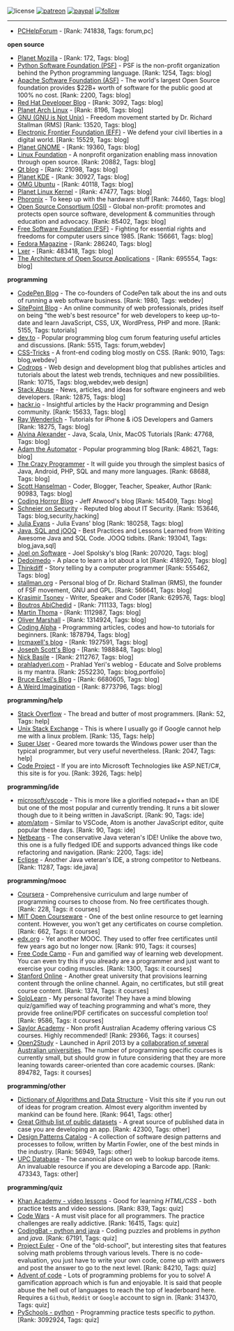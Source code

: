 ![license](https://img.shields.io/github/license/prahladyeri/siterank-stats.svg)
[![patreon](https://img.shields.io/badge/Patreon-brown.svg?logo=patreon)](https://www.patreon.com/prahladyeri)
[![paypal](https://img.shields.io/badge/PayPal-blue.svg?logo=paypal)](https://www.paypal.com/cgi-bin/webscr?cmd=_s-xclick&hosted_button_id=JM8FUXNFUK6EU)
[![follow](https://img.shields.io/twitter/follow/prahladyeri.svg?style=social)](https://twitter.com/prahladyeri)

---
- [PCHelpForum](https://pchelpforum.net) -  [Rank: 741838, Tags: forum,pc]

**open source**

- [Planet Mozilla](http://planet.mozilla.org/) -  [Rank: 172, Tags: blog]
- [Python Software Foundation (PSF)](https://www.python.org/psf/) - PSF is the non-profit organization behind the Python programming language. [Rank: 1254, Tags: blog]
- [Apache Software Foundation (ASF)](https://www.apache.org/) - The world's largest Open Source foundation provides $22B+ worth of software for the public good at 100% no cost. [Rank: 2200, Tags: blog]
- [Red Hat Developer Blog](https://developerblog.redhat.com/) -  [Rank: 3092, Tags: blog]
- [Planet Arch Linux](https://planet.archlinux.org/) -  [Rank: 8196, Tags: blog]
- [GNU (GNU is Not Unix)](https://www.gnu.org) - Freedom movement started by Dr. Richard Stallman (RMS) [Rank: 13520, Tags: blog]
- [Electronic Frontier Foundation (EFF)](https://www.eff.org/) - We defend your civil liberties in a digital world. [Rank: 15529, Tags: blog]
- [Planet GNOME](https://planet.gnome.org/) -  [Rank: 19360, Tags: blog]
- [Linux Foundation](https://www.linuxfoundation.org/) - A nonprofit organization enabling mass innovation through open source. [Rank: 20882, Tags: blog]
- [Qt blog](http://blog.qt.io/) -  [Rank: 21098, Tags: blog]
- [Planet KDE](https://planet.kde.org/) -  [Rank: 30927, Tags: blog]
- [OMG Ubuntu](https://www.omgubuntu.co.uk/) -  [Rank: 40118, Tags: blog]
- [Planet Linux Kernel](http://planet.kernel.org/) -  [Rank: 47477, Tags: blog]
- [Phoronix](https://www.phoronix.com/) - To keep up with the hardware stuff [Rank: 74460, Tags: blog]
- [Open Source Consortium (OSI)](https://opensource.org) - Global non-profit: promotes and protects open source software, development & communities through education and advocacy. [Rank: 85402, Tags: blog]
- [Free Software Foundation (FSF)](https://www.fsf.org/) - Fighting for essential rights and freedoms for computer users since 1985. [Rank: 156661, Tags: blog]
- [Fedora Magazine](https://fedoramagazine.org/) -  [Rank: 286240, Tags: blog]
- [Lxer](http://lxer.com/) -  [Rank: 483418, Tags: blog]
- [The Architecture of Open Source Applications](http://www.aosabook.org/en/index.html) -  [Rank: 695554, Tags: blog]

**programming**

- [CodePen Blog](https://blog.codepen.io/) - The co-founders of CodePen talk about the ins and outs of running a web software business. [Rank: 1980, Tags: webdev]
- [SitePoint Blog](https://www.sitepoint.com/blog/) - An online community of web professionals, prides itself on being "the web's best resource" for web developers to keep up-to-date and learn JavaScript, CSS, UX, WordPress, PHP and more. [Rank: 5155, Tags: tutorials]
- [dev.to](https://dev.to/) - Popular programming blog cum forum featuring useful articles and discussions. [Rank: 5515, Tags: forum,webdev]
- [CSS-Tricks](https://css-tricks.com/) - A front-end coding blog mostly on CSS. [Rank: 9010, Tags: blog,webdev]
- [Codrops](https://tympanus.net/codrops/) - Web design and development blog that publishes articles and tutorials about the latest web trends, techniques and new possibilities. [Rank: 10715, Tags: blog,webdev,web design]
- [Stack Abuse](https://stackabuse.com/) - News, articles, and ideas for software engineers and web developers. [Rank: 12875, Tags: blog]
- [hackr.io](https://hackr.io/blog) - Insightful articles by the Hackr programming and Design community. [Rank: 15633, Tags: blog]
- [Ray Wenderlich](https://www.raywenderlich.com/) - Tutorials for iPhone & iOS Developers and Gamers [Rank: 18275, Tags: blog]
- [Alvina Alexander](https://alvinalexander.com/) - Java, Scala, Unix, MacOS Tutorials [Rank: 47768, Tags: blog]
- [Adam the Automator](https://adamtheautomator.com/) - Popular programming blog [Rank: 48621, Tags: blog]
- [The Crazy Programmer](https://www.thecrazyprogrammer.com/) - It will guide you through the simplest basics of Java, Android, PHP, SQL and many more languages. [Rank: 68688, Tags: blog]
- [Scott Hanselman](https://www.hanselman.com/) - Coder, Blogger, Teacher, Speaker, Author [Rank: 90983, Tags: blog]
- [Coding Horror Blog](https://blog.codinghorror.com/) - Jeff Atwood's blog [Rank: 145409, Tags: blog]
- [Schneier on Security](https://www.schneier.com/) - Reputed blog about IT Security. [Rank: 153646, Tags: blog,security,hacking]
- [Julia Evans](https://jvns.ca/) - Julia Evans' blog [Rank: 180258, Tags: blog]
- [Java, SQL and jOOQ](https://blog.jooq.org/) - Best Practices and Lessons Learned from Writing Awesome Java and SQL Code. JOOQ tidbits. [Rank: 193041, Tags: blog,java,sql]
- [Joel on Software](https://www.joelonsoftware.com/) - Joel Spolsky's blog [Rank: 207020, Tags: blog]
- [Dedoimedo](https://www.dedoimedo.com/) - A place to learn a lot about a lot [Rank: 418920, Tags: blog]
- [Thinkdiff](https://thinkdiff.net/) - Story telling by a computer programmer [Rank: 555462, Tags: blog]
- [stallman.org](https://stallman.org) - Personal blog of Dr. Richard Stallman (RMS), the founder of FSF movement, GNU and GPL. [Rank: 566641, Tags: blog]
- [Krasimir Tsonev](https://krasimirtsonev.com/) - Writer, Speaker and Coder [Rank: 629576, Tags: blog]
- [Boutros AbiChedid](https://bacsoftwareconsulting.com/blog/index.php/about/) -  [Rank: 711133, Tags: blog]
- [Martin Thoma](https://martin-thoma.com/) -  [Rank: 1112987, Tags: blog]
- [Oliver Marshall](https://olivermarshall.net/) -  [Rank: 1314924, Tags: blog]
- [Coding Alpha](https://www.codingalpha.com/) - Programming articles, codes and how-to tutorials for beginners. [Rank: 1878794, Tags: blog]
- [Ircmaxell's blog](https://blog.ircmaxell.com/) -  [Rank: 1927591, Tags: blog]
- [Joseph Scott's Blog](https://blog.josephscott.org/) -  [Rank: 1988848, Tags: blog]
- [Nick Basile](https://nick-basile.com/) -  [Rank: 2112767, Tags: blog]
- [prahladyeri.com](https://prahladyeri.com) - Prahlad Yeri's weblog - Educate and Solve problems is my mantra. [Rank: 2552230, Tags: blog,portfolio]
- [Bruce Eckel's Blog](https://www.bruceeckel.com/) -  [Rank: 6680605, Tags: blog]
- [A Weird Imagination](https://aweirdimagination.net/) -  [Rank: 8773796, Tags: blog]

**programming/help**

- [Stack Overflow](https://stackoverflow.com) - The bread and butter of most programmers. [Rank: 52, Tags: help]
- [Unix Stack Exchange](https://unix.stackexchange.com) - This is where I usually go if Google cannot help me with a linux problem. [Rank: 135, Tags: help]
- [Super User](https://superuser.com) - Geared more towards the Windows power user than the typical programmer, but very useful nevertheless. [Rank: 2047, Tags: help]
- [Code Project](https://www.codeproject.com) - If you are into Microsoft Technologies like ASP.NET/C#, this site is for you. [Rank: 3926, Tags: help]

**programming/ide**

- [microsoft/vscode](https://github.com/microsoft/vscode) - This is more like a glorified notepad++ than an IDE but one of the most popular and currently trending. It runs a bit slower though due to it being written in JavaScript. [Rank: 90, Tags: ide]
- [atom/atom](https://github.com/atom/atom) - Similar to VSCode, Atom is another JavaScript editor, quite popular these days. [Rank: 90, Tags: ide]
- [Netbeans](https://netbeans.apache.org/) - The conservative Java veteran's IDE! Unlike the above two, this one is a fully fledged IDE and supports advanced things like code refactoring and navigation. [Rank: 2200, Tags: ide]
- [Eclipse](https://eclipse.org) - Another Java veteran's IDE, a strong competitor to Netbeans. [Rank: 11287, Tags: ide,java]

**programming/mooc**

- [Coursera](https://www.coursera.org/) - Comprehensive curriculum and large number of programming courses to choose from. No free certificates though. [Rank: 228, Tags: it courses]
- [MIT Open Courseware](https://ocw.mit.edu) - One of the best online resource to get learning content. However, you won't get any certificates on course completion. [Rank: 662, Tags: it courses]
- [edx.org](https://courses.edx.org/) - Yet another MOOC. They used to offer free certificates until few years ago but no longer now. [Rank: 910, Tags: it courses]
- [Free Code Camp](https://www.freecodecamp.org/) - Fun and gamified way of learning web development. You can even try this if you already are a programmer and just want to exercise your coding muscles. [Rank: 1300, Tags: it courses]
- [Stanford Online](http://online.stanford.edu/) - Another great university that provisions learning content through the online channel. Again, no certificates, but still great course content. [Rank: 1374, Tags: it courses]
- [SoloLearn](https://www.sololearn.com) - My personal favorite! They have a mind blowing quiz/gamified way of teaching programming and what's more, they provide free online/PDF certificates on successful completion too! [Rank: 9586, Tags: it courses]
- [Saylor Academy](https://learn.saylor.org) - Non profit Australian Academy offering various CS courses. Highly recommended! [Rank: 29366, Tags: it courses]
- [Open2Study](https://www.open2study.com) - Launched in April 2013 by a [collaboration of several Australian universities](http://www.thegoodmooc.com/2013/06/a-review-of-open2study.html). The number of programming specific courses is currently small, but should grow in future considering that they are more leaning towards career-oriented than core academic courses. [Rank: 894782, Tags: it courses]

**programming/other**

- [Dictionary of Algorithms and Data Structure](http://xlinux.nist.gov/dads/) - Visit this site if you run out of ideas for program creation. Almost every algorithm invented by mankind can be found here. [Rank: 9641, Tags: other]
- [Great Github list of public datasets](http://www.datasciencecentral.com/profiles/blogs/great-github-list-of-public-data-sets) - A great source of published data in case you are developing an app. [Rank: 42300, Tags: other]
- [Design Patterns Catalog](http://martinfowler.com/eaaCatalog/) - A collection of software design patterns and processes to follow, written by Martin Fowler, one of the best minds in the industry. [Rank: 56949, Tags: other]
- [UPC Database](https://www.upcdatabase.com/itemform.asp) - The canonical place on web to lookup barcode items. An invaluable resource if you are developing a Barcode app. [Rank: 473343, Tags: other]

**programming/quiz**

- [Khan Academy - video lessons](https://www.khanacademy.org/) - Good for learning *HTML/CSS* - both practice tests and video sessions. [Rank: 839, Tags: quiz]
- [Code Wars](https://www.codewars.com/) - A must visit place for all programmers. The practice challenges are really addictive. [Rank: 16415, Tags: quiz]
- [CodingBat - python and java](https://codingbat.com/) - Coding puzzles and problems in *python* and *java*. [Rank: 67191, Tags: quiz]
- [Project Euler](https://projecteuler.net/) - One of the "old-school", but interesting sites that features solving math problems through various levels. There is no code-evaluation, you just have to write your own code, come up with answers and post the answer to go to the next level. [Rank: 84210, Tags: quiz]
- [Advent of code](https://adventofcode.com/) - Lots of programming problems for you to solve! A gamification approach which is fun and enjoyable. It is said that people abuse the hell out of languages to reach the top of leaderboard here. Requires a `Github`, `Reddit` or `Google` account to sign in. [Rank: 314370, Tags: quiz]
- [PySchools - python](https://www.pyschools.com) - Programming practice tests specific to *python*. [Rank: 3092924, Tags: quiz]

